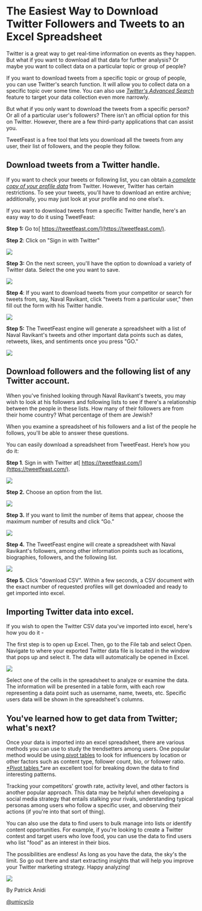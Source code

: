 # The Easiest Way to Download Twitter Followers and Tweets to an Excel Spreadsheet

Twitter is a great way to get real-time information on events as they happen. But what if you want to download all that data for further analysis? Or maybe you want to collect data on a particular topic or group of people?

If you want to download tweets from a specific topic or group of people,
you can use Twitter's search function. It will allow you to collect data
on a specific topic over some time. You can also use [*Twitter's
Advanced Search*](https://twitter.com/search-advanced) feature to target
your data collection even more narrowly.

But what if you only want to download the tweets from a specific person?
Or all of a particular user's followers? There isn't an official option
for this on Twitter. However, there are a few third-party applications
that can assist you.

TweetFeast is a free tool that lets you download all the tweets from any
user, their list of followers, and the people they follow.

**Download tweets from a Twitter handle.**
------------------------------------------

If you want to check your tweets or following list, you can obtain a[
*complete copy of your profile
data*](https://help.twitter.com/en/managing-your-account/how-to-download-your-twitter-archive)
from Twitter. However, Twitter has certain restrictions. To see your
tweets, you'll have to download an entire archive; additionally, you may
just look at your profile and no one else's.

If you want to download tweets from a specific Twitter handle, here's an
easy way to do it using TweetFeast:

**Step 1:** Go to[ https://tweetfeast.com/](https://tweetfeast.com/).

**Step 2**: Click on "Sign in with Twitter"

![](/content/media/easiest-way-to-download-twitter-followers-and-tweets-to-an-excel-spreadsheet/media/image9.png)

**Step 3:** On the next screen, you'll have the option to download a
variety of Twitter data. Select the one you want to save.

![](/content/media/easiest-way-to-download-twitter-followers-and-tweets-to-an-excel-spreadsheet/media/image6.png)

**Step 4**: If you want to download tweets from your competitor or
search for tweets from, say, Naval Ravikant, click "tweets from a
particular user," then fill out the form with his Twitter handle.

![](/content/media/easiest-way-to-download-twitter-followers-and-tweets-to-an-excel-spreadsheet/media/image3.png)

**Step 5:** The TweetFeast engine will generate a spreadsheet with a
list of Naval Ravikant's tweets and other important data points such as
dates, retweets, likes, and sentiments once you press "GO."

![](/content/media/easiest-way-to-download-twitter-followers-and-tweets-to-an-excel-spreadsheet/media/image8.png)

**Download followers and the following list of any Twitter account.**
---------------------------------------------------------------------

When you've finished looking through Naval Ravikant's tweets, you may
wish to look at his followers and following lists to see if there's a
relationship between the people in these lists. How many of their
followers are from their home country? What percentage of them are
Jewish?

When you examine a spreadsheet of his followers and a list of the people
he follows, you'll be able to answer these questions.

You can easily download a spreadsheet from TweetFeast. Here’s how you do
it:

**Step 1**. Sign in with Twitter at[
https://tweetfeast.com/](https://tweetfeast.com/).

![](/content/media/easiest-way-to-download-twitter-followers-and-tweets-to-an-excel-spreadsheet/media/image7.png)

**Step 2.** Choose an option from the list.

![](/content/media/easiest-way-to-download-twitter-followers-and-tweets-to-an-excel-spreadsheet/media/image5.png)

**Step 3.** If you want to limit the number of items that appear, choose
the maximum number of results and click “Go.”

![](/content/media/easiest-way-to-download-twitter-followers-and-tweets-to-an-excel-spreadsheet/media/image1.png)

**Step 4.** The TweetFeast engine will create a spreadsheet with Naval
Ravikant's followers, among other information points such as locations,
biographies, followers, and the following list.

![](/content/media/easiest-way-to-download-twitter-followers-and-tweets-to-an-excel-spreadsheet/media/image4.jpg)

**Step 5.** Click "download CSV". Within a few seconds, a CSV document
with the exact number of requested profiles will get downloaded and
ready to get imported into excel.

**Importing Twitter data into excel.**
--------------------------------------

If you wish to open the Twitter CSV data you've imported into excel,
here's how you do it -

The first step is to open up Excel. Then, go to the File tab and select
Open. Navigate to where your exported Twitter data file is located in
the window that pops up and select it. The data will automatically be
opened in Excel.

![](/content/media/easiest-way-to-download-twitter-followers-and-tweets-to-an-excel-spreadsheet/media/image2.png)

Select one of the cells in the spreadsheet to analyze or examine the
data. The information will be presented in a table form, with each row
representing a data point such as username, name, tweets, etc. Specific
users data will be shown in the spreadsheet's columns.

**You've learned how to get data from Twitter; what's next?**
-------------------------------------------------------------

Once your data is imported into an excel spreadsheet, there are various
methods you can use to study the trendsetters among users. One popular
method would be using[ pivot
tables](https://support.microsoft.com/en-us/office/create-a-pivottable-to-analyze-worksheet-data-a9a84538-bfe9-40a9-a8e9-f99134456576)
to look for influencers by location or other factors such as content
type, follower count, bio, or follower ratio. [*Pivot tables
*](https://support.microsoft.com/en-us/office/create-a-pivottable-to-analyze-worksheet-data-a9a84538-bfe9-40a9-a8e9-f99134456576)are
an excellent tool for breaking down the data to find interesting
patterns.

Tracking your competitors' growth rate, activity level, and other
factors is another popular approach. This data may be helpful when
developing a social media strategy that entails stalking your rivals,
understanding typical personas among users who follow a specific user,
and observing their actions (if you're into that sort of thing).

You can also use the data to find users to bulk manage into lists or
identify content opportunities. For example, if you're looking to create
a Twitter contest and target users who love food, you can use the data
to find users who list "food" as an interest in their bios.

The possibilities are endless! As long as you have the data, the sky's
the limit. So go out there and start extracting insights that will help
you improve your Twitter marketing strategy. Happy analyzing!

<div class="author">
  <a href="https://twitter.com/umicyclo"><img src="/content/avatar/patrick-anidi.jpg"/></a>
  <p>By Patrick Anidi</p>
  <p><a href="https://twitter.com/umicyclo">@umicyclo</a></p>
</div>
